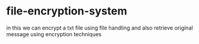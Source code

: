 # file-encryption-system
in this we can encrypt a txt file using file handling and also retrieve original message using encryption techniques
